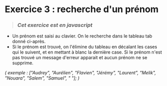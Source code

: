 # **Exercice 3 : recherche d'un prénom**

> ### ***Cet exercice est en javascript***



* Un prénom est saisi au clavier. On le recherche dans le tableau tab donné ci-après.
* Si le prénom est trouvé, on l'élimine du tableau en décalant les cases qui le suivent, et en mettant à blanc la dernière case. Si le prénom n'est pas trouvé un message d'erreur apparait et aucun prénom ne se supprime.

*( exemple : ["Audrey", "Aurélien", "Flavien", "Jérémy", "Laurent", "Melik", "Nouara", "Salem", "Samuel", " "]; )*